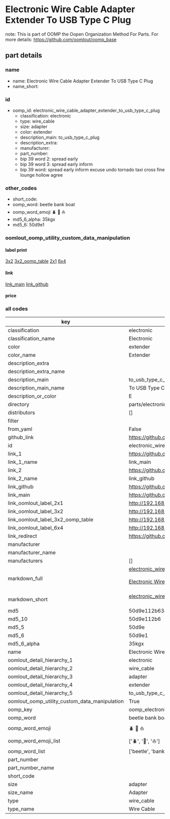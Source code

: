# Electronic Wire Cable Adapter Extender To USB Type C Plug  

note: This is part of OOMP the Oopen Organization Method For Parts. For more details: https://github.com/oomlout/oomp_base

##  part details
  







### name
* name: Electronic Wire Cable Adapter Extender To USB Type C Plug
* name_short: 
### id
* oomp_id: electronic_wire_cable_adapter_extender_to_usb_type_c_plug
  * classification: electronic
  * type: wire_cable
  * size: adapter
  * color: extender
  * description_main: to_usb_type_c_plug
  * description_extra: 
  * manufacturer: 
  * part_number: 
  * bip 39 word 2: spread early
  * bip 39 word 3: spread early inform
  * bip 39 word: spread early inform excuse undo tornado taxi cross fine lounge hollow agree

### other_codes
* short_code: 
* oomp_word: beetle bank boat
* oomp_word_emoji :beetle: :bank: :boat:
* md5_6_alpha: 35kgx
* md5_6: 50d9e1






### oomlout_oomp_utility_custom_data_manipulation
#### label print
[3x2](http://192.168.1.245:1112/?label=oomp%2035kgx)
[3x2_oomp_table](http://192.168.1.108:1112/?label=oomp%2035kgx)
[2x1](http://192.168.1.242:1112/?label=oomp%2035kgx)
[6x4](http://192.168.1.55:1112/?label=oomp%2035kgx)    

#### link

[link_main](https://github.com/oomlout/oomlout_oomp_version_1_messy/tree/main/parts/electronic_wire_cable_adapter_extender_to_usb_type_c_plug) [link_github](https://github.com/oomlout/oomlout_oomp_version_1_messy/tree/main/parts/electronic_wire_cable_adapter_extender_to_usb_type_c_plug)                             

#### price







### all codes 
| key | value |  
| --- | --- |  
| classification | electronic |  
| classification_name | Electronic |  
| color | extender |  
| color_name | Extender |  
| description_extra |  |  
| description_extra_name |  |  
| description_main | to_usb_type_c_plug |  
| description_main_name | To USB Type C Plug |  
| description_or_color | E  |  
| directory | parts/electronic_wire_cable_adapter_extender_to_usb_type_c_plug |  
| distributors | [] |  
| filter |  |  
| from_yaml | False |  
| github_link | https://github.com/oomlout/oomlout_oomp_part_src/tree/main/parts/electronic_wire_cable_adapter_extender_to_usb_type_c_plug |  
| id | electronic_wire_cable_adapter_extender_to_usb_type_c_plug |  
| link_1 | https://github.com/oomlout/oomlout_oomp_version_1_messy/tree/main/parts/electronic_wire_cable_adapter_extender_to_usb_type_c_plug |  
| link_1_name | link_main |  
| link_2 | https://github.com/oomlout/oomlout_oomp_version_1_messy/tree/main/parts/electronic_wire_cable_adapter_extender_to_usb_type_c_plug |  
| link_2_name | link_github |  
| link_github | https://github.com/oomlout/oomlout_oomp_version_1_messy/tree/main/parts/electronic_wire_cable_adapter_extender_to_usb_type_c_plug |  
| link_main | https://github.com/oomlout/oomlout_oomp_version_1_messy/tree/main/parts/electronic_wire_cable_adapter_extender_to_usb_type_c_plug |  
| link_oomlout_label_2x1 | http://192.168.1.242:1112/?label=oomp%2035kgx |  
| link_oomlout_label_3x2 | http://192.168.1.245:1112/?label=oomp%2035kgx |  
| link_oomlout_label_3x2_oomp_table | http://192.168.1.108:1112/?label=oomp%2035kgx |  
| link_oomlout_label_6x4 | http://192.168.1.55:1112/?label=oomp%2035kgx |  
| link_redirect | https://github.com/oomlout/oomlout_oomp_version_1_messy/tree/main/parts/electronic_wire_cable_adapter_extender_to_usb_type_c_plug |  
| manufacturer |  |  
| manufacturer_name |  |  
| manufacturers | [] |  
| markdown_full | [electronic_wire_cable_adapter_extender_to_usb_type_c_plug](none)<br>[](none)<br>[Electronic Wire Cable Adapter Extender To Usb Type C Plug](none)<br><br> |  
| markdown_short | [electronic_wire_cable_adapter_extender_to_usb_type_c_plug](none)<br><br> |  
| md5 | 50d9e112b6341bcf95f674f0e7114e98 |  
| md5_10 | 50d9e112b6 |  
| md5_5 | 50d9e |  
| md5_6 | 50d9e1 |  
| md5_6_alpha | 35kgx |  
| name | Electronic Wire Cable Adapter Extender To USB Type C Plug |  
| oomlout_detail_hierarchy_1 | electronic |  
| oomlout_detail_hierarchy_2 | wire_cable |  
| oomlout_detail_hierarchy_3 | adapter |  
| oomlout_detail_hierarchy_4 | extender |  
| oomlout_detail_hierarchy_5 | to_usb_type_c_plug |  
| oomlout_oomp_utility_custom_data_manipulation | True |  
| oomp_key | oomp_electronic_wire_cable_adapter_extender_to_usb_type_c_plug |  
| oomp_word | beetle bank boat |  
| oomp_word_emoji | :beetle: :bank: :boat: |  
| oomp_word_emoji_list | [':beetle:', ':bank:', ':boat:'] |  
| oomp_word_list | ['beetle', 'bank', 'boat'] |  
| part_number |  |  
| part_number_name |  |  
| short_code |  |  
| size | adapter |  
| size_name | Adapter |  
| type | wire_cable |  
| type_name | Wire Cable |  
